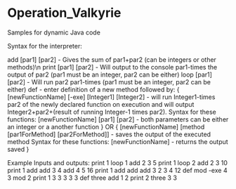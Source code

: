 # Operation_Valkyrie
Samples for dynamic Java code

Syntax for the interpreter:

add [par1] [par2]  - Gives the sum of par1+par2 (can be integers or other methods)\n
print [par1] [par2] - Will output to the console par1-times the output of par2 (par1 must be an integer, par2 can be either)
loop [par1] [par2] - Will run par2 par1-times (par1 must be an integer, par2 can be either)
def - enter definition of a new method followed by:
{
[newFunctionName] [-exe] [Integer1] [Integer2] - will run Integer1-times par2 of the newly declared function on execution and will output Integer2+par2+(result of running Integer-1 times par2).
Syntax for these functions:
[newFunctionName] [par1] [par2] - both parameters can be either an integer or a another function
}
OR
{
[newFunctionName] [method [par1ForMethod] [par2ForMethod]] - saves the output of the executed method
Syntax for these functions:
[newFunctionName] - returns the output saved
}

Example Inputs and outputs:
print 1 loop 1 add 2 3
5
print 1 loop 2 add 2 3
10
print 1 add add 3 4 add 4 5
16
print 1 add add add 3 2 3 4
12
def
mod -exe 4 3
mod 2 print 1 3
3
3
3
3
def
three add 1 2
print 2 three
3
3
